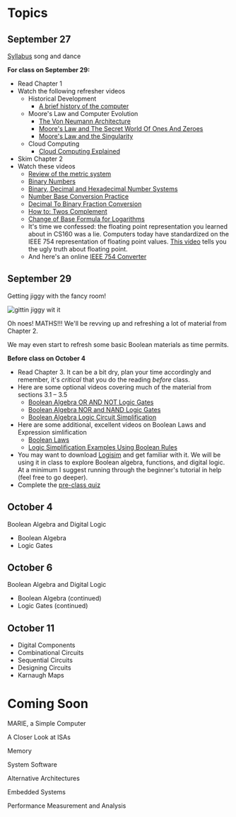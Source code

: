 # Topics

## September 27
[Syllabus](https://github.com/joeparis/CS271-Fall-16/blob/master/README.md) song and dance

**For class on September 29:**

* Read Chapter 1
* Watch the following refresher videos
	* Historical Development
		* [A brief history of the computer](https://www.youtube.com/embed/97HvcEPHsyI)
	* Moore's Law and Computer Evolution
		* [The Von Neumann Architecture](https://youtu.be/5BpgAHBZgec)
		* [Moore's Law and The Secret World Of Ones And Zeroes](https://youtu.be/1qQE5Xwe7fs)
		* [Moore's Law and the Singularity](https://youtu.be/YXYcvxg_Yro)
	* Cloud Computing 
		* [Cloud Computing Explained](https://youtu.be/gqdDyEEn92Y)
* Skim Chapter 2
* Watch these videos
	* [Review of the metric system](https://youtu.be/UyDMwnkeAwQ)
	* [Binary Numbers](https://youtu.be/ry1hpm1GXVI)
	* [Binary, Decimal and Hexadecimal Number Systems](https://youtu.be/_97OwCkjh3c)
	* [Number Base Conversion Practice](https://youtu.be/Fpm-E5v6ddc)
	* [Decimal To Binary Fraction Conversion](https://youtu.be/j8Ya6b27wEA)
	* [How to: Twos Complement](https://youtu.be/n6taPbsRqV4)
	* [Change of Base Formula for Logarithms](https://youtu.be/pZqDXF-hA18)
	* It's time we confessed: the floating point representation you learned about in CS160 was a lie. Computers today have standardized on the IEEE 754 representation of floating point values. [This video](https://youtu.be/yh2m7BSzRRo) tells you the ugly truth about floating point.
	* And here's an online 
[IEEE 754 Converter](http://www.h-schmidt.net/FloatConverter/IEEE754.html)

 
## September 29
Getting jiggy with the fancy room!

![gittin jiggy wit it](http://i.imgur.com/vPA4g0b.gif)


Oh noes! MATHS!!! We'll be revving up and refreshing a lot of material from Chapter 2.

We may even start to refresh some basic Boolean materials as time permits. 

**Before class on October 4**
* Read Chapter 3. It can be a bit dry, plan your time accordingly and remember, it's *critical* that you do the reading *before* class.
* Here are some optional videos covering much of the material from sections 3.1 – 3.5
  * [Boolean Algebra OR AND NOT Logic Gates](https://youtu.be/iStLeNIZ6Pg)
  * [Boolean Algebra NOR and NAND Logic Gates](https://youtu.be/qUio80-zcIU)
  * [Boolean Algebra Logic Circuit Simplification](https://youtu.be/JqhaPnJGe7g)
* Here are some additional, excellent videos on Boolean Laws and Expression simlification
  * [Boolean Laws](https://youtu.be/hQefZ6d9m2k)
  * [Logic Simplification Examples Using Boolean Rules](https://youtu.be/59BbncMjL8I)
* You may want to download [Logisim](http://www.cburch.com/logisim/) and get familiar with it. We will be using it in class to explore Boolean algebra, functions, and digital logic. At a minimum I suggest running through the beginner's tutorial in help (feel free to go deeper). 
* Complete the [pre-class quiz](https://goo.gl/forms/LvitD7pdVzAEb4jI2)

## October 4
Boolean Algebra and Digital Logic
* Boolean Algebra
* Logic Gates

## October 6
Boolean Algebra and Digital Logic
* Boolean Algebra (continued)
* Logic Gates (continued)

## October 11
* Digital Components
* Combinational Circuits
* Sequential Circuits
* Designing Circuits
* Karnaugh Maps

# Coming Soon
MARIE, a Simple Computer

A Closer Look at ISAs

Memory

System Software

Alternative Architectures

Embedded Systems

Performance Measurement and Analysis

